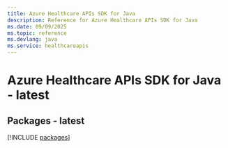 ```yaml
---
title: Azure Healthcare APIs SDK for Java
description: Reference for Azure Healthcare APIs SDK for Java
ms.date: 09/09/2025
ms.topic: reference
ms.devlang: java
ms.service: healthcareapis
---
```

# Azure Healthcare APIs SDK for Java - latest
## Packages - latest
[!INCLUDE [packages](healthcare-apis-index.md)]